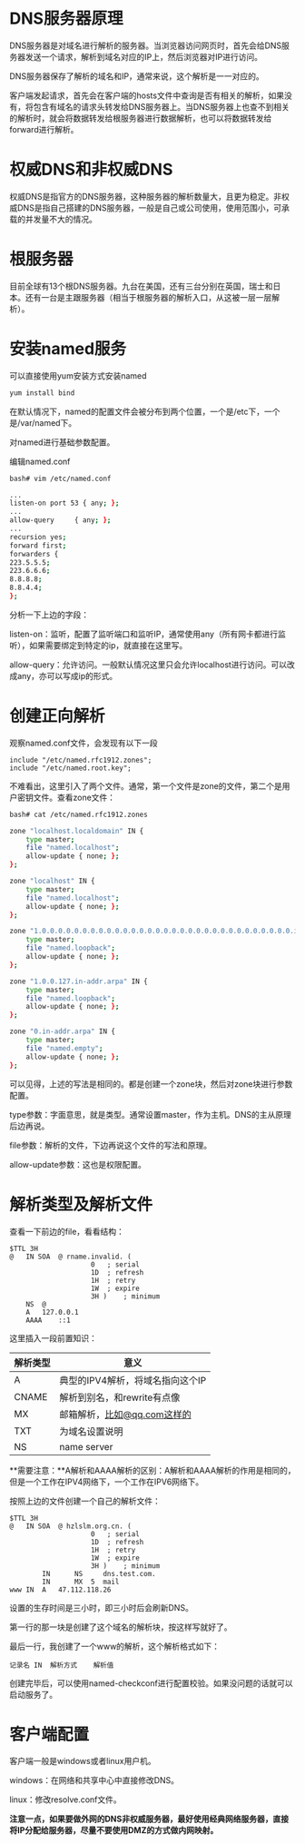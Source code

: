 # DNS服务器原理

DNS服务器是对域名进行解析的服务器。当浏览器访问网页时，首先会给DNS服务器发送一个请求，解析到域名对应的IP上，然后浏览器对IP进行访问。

DNS服务器保存了解析的域名和IP，通常来说，这个解析是一一对应的。

客户端发起请求，首先会在客户端的hosts文件中查询是否有相关的解析，如果没有，将包含有域名的请求头转发给DNS服务器上。当DNS服务器上也查不到相关的解析时，就会将数据转发给根服务器进行数据解析，也可以将数据转发给forward进行解析。

# 权威DNS和非权威DNS

权威DNS是指官方的DNS服务器，这种服务器的解析数量大，且更为稳定。非权威DNS是指自己搭建的DNS服务器，一般是自己或公司使用，使用范围小，可承载的并发量不大的情况。

# 根服务器

目前全球有13个根DNS服务器。九台在美国，还有三台分别在英国，瑞士和日本。还有一台是主跟服务器（相当于根服务器的解析入口，从这被一层一层解析）。

# 安装named服务

可以直接使用yum安装方式安装named

```bash
yum install bind
```

在默认情况下，named的配置文件会被分布到两个位置，一个是/etc下，一个是/var/named下。

对named进行基础参数配置。

编辑named.conf

```bash
bash# vim /etc/named.conf

...
listen-on port 53 { any; };
...
allow-query     { any; };
...
recursion yes;
forward first;
forwarders {
223.5.5.5;
223.6.6.6;
8.8.8.8;
8.8.4.4;
};
```

分析一下上边的字段：

listen-on：监听，配置了监听端口和监听IP，通常使用any（所有网卡都进行监听），如果需要绑定到特定的ip，就直接在这里写。

allow-query：允许访问。一般默认情况这里只会允许localhost进行访问。可以改成any，亦可以写成ip的形式。

# 创建正向解析

观察named.conf文件，会发现有以下一段
```
include "/etc/named.rfc1912.zones";
include "/etc/named.root.key";
```

不难看出，这里引入了两个文件。通常，第一个文件是zone的文件，第二个是用户密钥文件。查看zone文件：

```bash
bash# cat /etc/named.rfc1912.zones

zone "localhost.localdomain" IN {
	type master;
	file "named.localhost";
	allow-update { none; };
};

zone "localhost" IN {
	type master;
	file "named.localhost";
	allow-update { none; };
};

zone "1.0.0.0.0.0.0.0.0.0.0.0.0.0.0.0.0.0.0.0.0.0.0.0.0.0.0.0.0.0.0.0.ip6.arpa" IN {
	type master;
	file "named.loopback";
	allow-update { none; };
};

zone "1.0.0.127.in-addr.arpa" IN {
	type master;
	file "named.loopback";
	allow-update { none; };
};

zone "0.in-addr.arpa" IN {
	type master;
	file "named.empty";
	allow-update { none; };
};
```

可以见得，上述的写法是相同的。都是创建一个zone块，然后对zone块进行参数配置。

type参数：字面意思，就是类型。通常设置master，作为主机。DNS的主从原理后边再说。

file参数：解析的文件，下边再说这个文件的写法和原理。

allow-update参数：这也是权限配置。

# 解析类型及解析文件

查看一下前边的file，看看结构：

```
$TTL 3H
@	IN SOA	@ rname.invalid. (
					0	; serial
					1D	; refresh
					1H	; retry
					1W	; expire
					3H )	; minimum
	NS	@
	A	127.0.0.1
	AAAA	::1
```

这里插入一段前置知识：

| 解析类型 | 意义 |
|--------|--------|
|  A      |   典型的IPV4解析，将域名指向这个IP     |
|CNAME|解析到别名，和rewrite有点像|
|MX|邮箱解析，比如@qq.com这样的|
|TXT|为域名设置说明|
|NS|name server|

**需要注意：**A解析和AAAA解析的区别：A解析和AAAA解析的作用是相同的，但是一个工作在IPV4网络下，一个工作在IPV6网络下。

按照上边的文件创建一个自己的解析文件：

```
$TTL 3H
@	IN SOA	@ hzlslm.org.cn. (
					0	; serial
					1D	; refresh
					1H	; retry
					1W	; expire
					3H )	; minimum
		IN 		NS     dns.test.com.
		IN 		MX  5  mail
www	IN	A	47.112.118.26
```

设置的生存时间是三小时，即三小时后会刷新DNS。

第一行的那一块是创建了这个域名的解析块，按这样写就好了。

最后一行，我创建了一个www的解析，这个解析格式如下：
```
记录名	IN	解析方式	解析值
```

创建完毕后，可以使用named-checkconf进行配置校验。如果没问题的话就可以启动服务了。

# 客户端配置

客户端一般是windows或者linux用户机。

windows：在网络和共享中心中直接修改DNS。

linux：修改resolve.conf文件。


**注意一点，如果要做外网的DNS非权威服务器，最好使用经典网络服务器，直接将IP分配给服务器，尽量不要使用DMZ的方式做内网映射。**